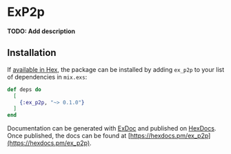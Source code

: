 # ExP2p

**TODO: Add description**

## Installation

If [available in Hex](https://hex.pm/docs/publish), the package can be installed
by adding `ex_p2p` to your list of dependencies in `mix.exs`:

```elixir
def deps do
  [
    {:ex_p2p, "~> 0.1.0"}
  ]
end
```

Documentation can be generated with [ExDoc](https://github.com/elixir-lang/ex_doc)
and published on [HexDocs](https://hexdocs.pm). Once published, the docs can
be found at [https://hexdocs.pm/ex_p2p](https://hexdocs.pm/ex_p2p).

